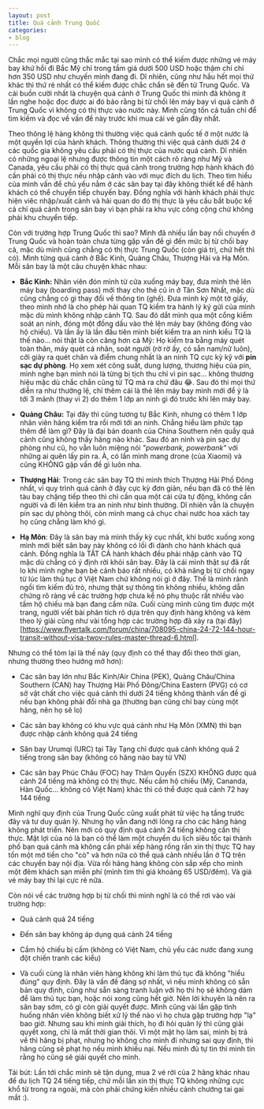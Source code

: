 ```yaml
---
layout: post
title: Quá cảnh Trung Quốc
categories:
- blog
---
```


Chắc mọi người cũng thắc mắc tại sao mình có thể kiếm được những vé máy bay khứ hồi đi Bắc Mỹ chỉ trong tầm giá dưới 500 USD hoặc thậm chí chỉ hơn 350 USD như chuyến mình đang đi. Dĩ nhiên, cũng như hầu hết mọi thứ khác thì thứ rẻ nhất có thể kiếm được chắc chắn sẽ đến từ Trung Quốc. Và cái buồn cười nhất là chuyện quá cảnh ở Trung Quốc thì mình đã không ít lần nghe hoặc đọc được ai đó bảo rằng bị từ chối lên máy bay vì quá cảnh ở Trung Quốc vì không có thị thực vào nước này. Mình cũng tốn cả tuần chỉ để tìm kiếm và đọc về vấn đề này trước khi mua cái vé gần đây nhất. 

Theo thông lệ hàng không thì thường việc quá cảnh quốc tế ở một nước là một quyền lợi của hành khách. Thông thường thì việc quá cảnh dưới 24 ở các quốc gia không yêu cầu phải có thị thực của nước quá cảnh. Dĩ nhiên có những ngoại lệ nhưng được thông tin một cách rõ ràng như Mỹ và Canada, yêu cầu phải có thị thực quá cảnh trong trường hợp hành khách đó cần phải có thị thực nếu nhập cảnh vào với mục đích du lịch. Theo tìm hiểu của mình vấn đề chủ yếu nằm ở các sân bay tại đây không thiết kế để hành khách có thể chuyển tiếp chuyến bay. Đồng nghĩa với hành khách phải thực hiện viêc nhập/xuất cảnh và hải quan do đó thị thực là yêu cầu bắt buộc kể cả chỉ quá cảnh trong sân bay vì bạn phải ra khu vực công cộng chứ không phải khu chuyển tiếp.

Còn với trường hợp Trung Quốc thì sao? Mình đã nhiều lần bay nối chuyến ở Trung Quốc và hoàn toàn chưa từng gặp vấn đề gì đến mức bị từ chối bay cả, mặc dù mình cũng chẳng có thị thực Trung Quốc (còn giá trị, chứ hết thì có). Mình từng quá cảnh ở Bắc Kinh, Quảng Châu, Thượng Hải và Hạ Môn. Mỗi sân bay là một câu chuyện khác nhau:

- **Bắc Kinh:** Nhân viên đón mình từ cửa xuống máy bay, đưa mình thẻ lên máy bay (boarding pass) mới thay cho thẻ cũ in ở Tân Sơn Nhất, mặc dù cũng chẳng có gì thay đổi về thông tin (ghế). Đưa mình ký một tờ giấy, theo mình nhớ là cho phép hải quan TQ kiểm tra hành lý ký gửi của mình mặc dù mình không nhập cảnh TQ. Sau đó dắt mình qua một cổng kiểm soát an ninh, đóng một đống dấu vào thẻ lên máy bay (không đóng vào hộ chiếu). Và lần ấy là lần đầu tiên mình biết kiểm tra an ninh kiểu TQ là thế nào... nói thật là còn căng hơn cả Mỹ: Họ kiểm tra bằng máy quét toàn thân, máy quét cá nhân, soát người (rờ rờ ấy, có sẵn nam/nữ luôn), cởi giày ra quét chân và điểm chung nhất là an ninh TQ cực kỳ kỹ với **pin sạc dự phòng**. Họ xem xét công suất, dung lượng, thương hiệu của pin, mình nghe bạn mình nói là từng bị tịch thu chỉ vì pin sạc... không thương hiệu mặc dù chắc chắn cũng từ TQ mà ra chứ đâu 😂. Sau đó thì mọi thứ diễn ra như thường lệ, chỉ thêm cái là thẻ lên máy bay mình mới để ý là tới 3 mảnh (thay vì 2) do thêm 1 lớp an ninh gì đó trước khi lên máy bay.

- **Quảng Châu:** Tại đây thì cũng tương tự Bắc Kinh, nhưng có thêm 1 lớp nhân viên hãng kiểm tra rồi mới tới an ninh. Chẳng hiểu làm phức tạp thêm để làm gì? Đây là đại bản doanh của China Southern nên quầy quá cảnh cũng không thấy hãng nào khác. Sau đó an ninh và pin sạc dự phòng như cũ, họ vẫn luôn miệng nói *"powerbank, powerbank"* với những ai quên lấy pin ra. À, có lần mình mang drone (của Xiaomi) và cũng KHÔNG gặp vấn đề gì luôn nha.

- **Thượng Hải**: Trong các sân bay TQ thì mình thích Thượng Hải Phố Đông nhất, vì quy trình quá cảnh ở đây cực kỳ đơn giản, nếu bạn đã có thẻ lên tàu bay chặng tiếp theo thì chỉ cần qua một cái cửa tự động, không cần người và đi lên kiểm tra an ninh như bình thường. Dĩ nhiên vẫn là chuyện pin sạc dự phòng thôi, còn mình mang cả chục chai nước hoa xách tay họ cũng chẳng làm khó gì.

- **Hạ Môn**: Đây là sân bay mà mình thấy kỳ cục nhất, khi bước xuống xong mình mới biết sân bay này không có lối đi dành cho hành khách quá cảnh. Đồng nghĩa là TẤT CẢ hành khách đều phải nhập cảnh vào TQ mặc dù chẳng có ý định rời khỏi sân bay. Đây là cái mình thật sự đã rất lo khi mình nghe bạn bè cảnh báo rất nhiều, có khả năng bị từ chối ngay từ lúc làm thủ tục ở Việt Nam chứ không nói gì ở đây. Thế là mình rảnh ngồi tìm kiếm đủ trò, nhưng thật sự thông tin không nhiều, không dẫn chứng rõ ràng về các trường hợp chưa kể nó phụ thuộc rất nhiều vào tấm hộ chiếu mà bạn đang cầm nữa. Cuối cùng mình cũng tìm được một trang, người viết bài phân tích rõ dựa trên quy định hàng không và kèm theo lý giải cũng như vài tổng hợp các trường hợp đã xảy ra (tại đây)[https://www.flyertalk.com/forum/china/708095-china-24-72-144-hour-transit-without-visa-twov-rules-master-thread-6.html].

Nhưng có thể tóm lại là thế này (quy định có thể thay đổi theo thời gian, nhưng thường theo hướng mở hơn):

- Các sân bay lớn như Bắc Kinh/Air China (PEK), Quảng Châu/China Southern (CAN) hay Thượng Hải Phố Đông/China Eastern (PVG) có cơ sở vật chất cho việc quá cảnh thì dưới 24 tiếng không thành vấn đề gì nếu bạn không phải đổi nhà ga (thường bạn cũng chỉ bay cùng một hãng, nên họ sẽ lo)

- Các sân bay không có khu vực quá cảnh như Hạ Môn (XMN) thì bạn được nhập cảnh không quá 24 tiếng

- Sân bay Urumqi (URC) tại Tây Tạng chỉ được quá cảnh không quá 2 tiếng trong sân bay (không có hãng nào bay từ VN)

- Các sân bay Phúc Châu (FOC) hay Thâm Quyến (SZX) KHÔNG được quá cảnh 24 tiếng mà không có thị thực. Nếu cầm hộ chiếu (Mỹ, Cananda, Hàn Quốc... không có Việt Nam) khác thì có thể được quá cảnh 72 hay 144 tiếng

Mình nghĩ quy định của Trung Quốc cũng xuất phát từ việc hạ tầng trước đây và tư duy quản lý. Nhưng họ vẫn đang nới lỏng ra cho các hãng hàng không phát triển. Nên mới có quy định quá cảnh 24 tiếng không cần thị thực. Mặt lợi của nó là bạn có thể làm một chuyến du lịch siêu tốc tại thành phố bạn quá cảnh mà không cần phải xếp hàng rồng rắn xin thị thực TQ hay tốn một mớ tiền cho "cò" và hơn nữa có thể quá cảnh nhiều lần ở TQ trên các chuyến bay nội địa. Vừa rồi hãng hàng không còn sắp xếp cho mình một đêm khách sạn miễn phí (mình tìm thì giá khoảng 65 USD/đêm). Và giá vé máy bay thì lại cực rẻ nữa.

Còn nói về các trường hợp bị từ chối thì mình nghĩ là có thể rơi vào vài trường hợp:

- Quá cảnh quá 24 tiếng

- Đến sân bay không áp dụng quá cảnh 24 tiếng

- Cầm hộ chiếu bị cấm (không có Việt Nam, chủ yếu các nước đang xung đột chiến tranh các kiểu)

- Và cuối cùng là nhân viên hàng không khi làm thủ tục đã không "hiểu đúng" quy định. Đây là vấn đề đáng sợ nhất, vì nếu mình không có sẵn bản quy định, cũng như sẵn sàng tranh luận với họ thì họ sẽ không dám để làm thủ tục bạn, hoặc nói xong cũng hết giờ. Nên lời khuyên là nên ra sân bay sớm, có gì còn giải quyết được. Mình cũng vài lần gặp tình huống nhân viên không biết xử lý thế nào vì họ chưa gặp trường hợp "lạ" bao giờ. Nhưng sau khi mình giải thích, họ đi hỏi quản lý thì cũng giải quyết xong, chỉ là mất thời gian thôi. Vì một mặt họ làm sai, mình bị trả về thì hãng bị phạt, nhưng họ không cho mình đi nhưng sai quy định, thì hãng cũng sẽ phạt họ nếu mình khiếu nại. Nếu mình đủ tự tin thì mình tin rằng họ cũng sẽ giải quyết cho mình. 

Tái bút: Lần tới chắc mình sẽ tận dụng, mua 2 vé rời của 2 hãng khác nhau để du lịch TQ 24 tiếng tiếp, chứ mỗi lần xin thị thực TQ không những cực khổ từ trong ra ngoài, mà còn phải chứng kiến nhiều cảnh chướng tai gai mắt :).
